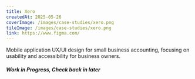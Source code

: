 ```yaml
---
title: Xero
createdAt: 2025-05-26
coverImage: /images/case-studies/xero.png
tileImage: /images/case-studies/xero.png
link: https://www.figma.com/
---
```



Mobile application UX/UI design for small business accounting, focusing on usability and accessibility for business owners.


##### ***Work in Progress, Check back in later***